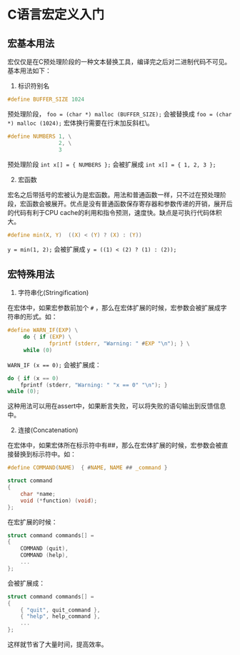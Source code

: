 # C语言宏定义入门 

## 宏基本用法

宏仅仅是在C预处理阶段的一种文本替换工具，编译完之后对二进制代码不可见。基本用法如下：

1. 标识符别名

```c
#define BUFFER_SIZE 1024
```

预处理阶段， `foo = (char *) malloc (BUFFER_SIZE);` 会被替换成 `foo = (char *) malloc (1024);`
宏体换行需要在行末加反斜杠\。

```c
#define NUMBERS 1, \
                2, \
                3
```

预处理阶段 `int x[] = { NUMBERS };` 会被扩展成 `int x[] = { 1, 2, 3 };`

2. 宏函数
 
宏名之后带括号的宏被认为是宏函数。用法和普通函数一样，只不过在预处理阶段，宏函数会被展开。优点是没有普通函数保存寄存器和参数传递的开销，展开后的代码有利于CPU cache的利用和指令预测，速度快。缺点是可执行代码体积大。

```c
#define min(X, Y)  ((X) < (Y) ? (X) : (Y))
```

`y = min(1, 2);` 会被扩展成 `y = ((1) < (2) ? (1) : (2));`

## 宏特殊用法

1. 字符串化(Stringification)

在宏体中，如果宏参数前加个 `#` ，那么在宏体扩展的时候，宏参数会被扩展成字符串的形式。如：

```c
#define WARN_IF(EXP) \
     do { if (EXP) \
             fprintf (stderr, "Warning: " #EXP "\n"); } \
     while (0)
```

`WARN_IF (x == 0);` 会被扩展成：

```c
do { if (x == 0)
    fprintf (stderr, "Warning: " "x == 0" "\n"); }
while (0);
```

这种用法可以用在assert中，如果断言失败，可以将失败的语句输出到反馈信息中。

2. 连接(Concatenation)

在宏体中，如果宏体所在标示符中有##，那么在宏体扩展的时候，宏参数会被直接替换到标示符中。如：

```c
#define COMMAND(NAME)  { #NAME, NAME ## _command }

struct command
{
    char *name;
    void (*function) (void);
};
```

在宏扩展的时候：

```c
struct command commands[] =
{
    COMMAND (quit),
    COMMAND (help),
    ...
};
```

会被扩展成：

```c
struct command commands[] =
{
    { "quit", quit_command },
    { "help", help_command },
    ...
};
```

这样就节省了大量时间，提高效率。
